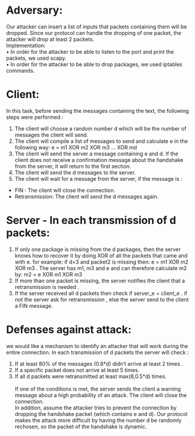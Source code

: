 # Adversary:
Our attacker can insert a list of inputs that packets containing them will be dropped. Since our protocol can handle the dropping of one packet, the attacker will drop at least 2 packets.<br />
Implementation:<br />
• In order for the attacker to be able to listen to the port and print the packets, we used scapy.<br />
• In order for the attacker to be able to drop packages, we used iptables commands.<br />

# Client:
In this task, before sending the messages containing the text, the following steps were performed :<br />
1. The client will choose a random number d which will be the number of messages the client will send.<br />
2. The client will compile a list of messages to send and calculate e in the following way: e = m1 XOR m2 XOR m3 … XOR md<br />
3. The client will send the server a message containing e and d. If the client does not receive a confirmation message about the handshake from the server, it will return to the first section.<br />
4. The client will send the d messages to the server.<br />
5. The client will wait for a message from the server, if the message is :<br />
- FIN : The client will close the connection.<br />
- Retransmission: The client will send the d messages again.<br />

# Server - In each transmission of d packets:
1. If only one package is missing from the d packages, then the server knows how to recover it by doing XOR of all the packets that came and with e. for example: if d=3 and packet2 is missing then: e = m1 XOR m2 XOR m3 . The server has m1, m3 and e and can therefore calculate m2 by: m2 = e XOR m1 XOR m3 <br />
2. If more than one packet is missing, the server notifies the client that a retransmission is needed .<br />
3. If the server received all d packets then check if server_e = client_e . if not the server ask for retransmission , else the server send to the client a FIN message.<br />

# Defenses against attack:
we would like a mechanism to identify an attacker that will work during the entire connection. In each transmission of d packets the server will check :<br />
1. If at least 80% of the messages (0.8*d) didn’t arrive at least 2 times .<br />
2. If a specific packet does not arrive at least 5 times.<br />
3. If all d packets were retransmitted at least max(8,0.5*d) times.<br />
<br />If one of the conditions is met, the server sends the client a warning message about a high probability of an attack. The client will close the connection.<br />
In addition, assume the attacker tries to prevent the connection by dropping the handshake packet (which contains e and d). Our protocol makes the attack more difficult by having the number d be randomly rechosen, so the packet of the handshake is dynamic.
